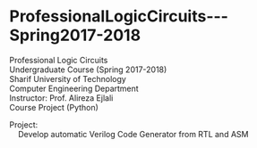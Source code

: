 # ProfessionalLogicCircuits---Spring2017-2018
Professional Logic Circuits <br />
Undergraduate Course (Spring 2017-2018) <br />
Sharif University of Technology <br />
Computer Engineering Department <br />
Instructor: Prof. Alireza Ejlali <br />
Course Project (Python) <br />

Project: <br />
    Develop automatic Verilog Code Generator from RTL and ASM
